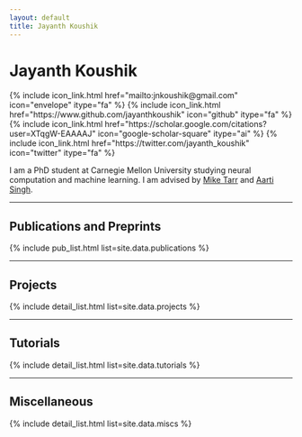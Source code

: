```yaml
---
layout: default
title: Jayanth Koushik
---
```


# Jayanth Koushik

<p>
  {% include icon_link.html href="mailto:jnkoushik@gmail.com" icon="envelope" itype="fa" %}
  {% include icon_link.html href="https://www.github.com/jayanthkoushik" icon="github" itype="fa" %}
  {% include icon_link.html href="https://scholar.google.com/citations?user=XTqgW-EAAAAJ" icon="google-scholar-square" itype="ai" %}
  {% include icon_link.html href="https://twitter.com/jayanth_koushik" icon="twitter" itype="fa" %}
  <br style="display: block; content: ''; margin-top: .6em">
  <!-- <a style="border: 1px solid dimgray; border-radius: 4px; padding: .4em" href="https://jayanthkoushik.github.io/resume/main.pdf">Résumé</a> -->
</p>

I am a PhD student at Carnegie Mellon University studying neural computation and machine learning. I am advised by [Mike Tarr](http://tarrlabwiki.cnbc.cmu.edu/index.php/Tarr) and [Aarti Singh](https://www.cs.cmu.edu/~aarti/).

---
## Publications and Preprints
{% include pub_list.html list=site.data.publications %}

---
## Projects
{% include detail_list.html list=site.data.projects %}

---
## Tutorials
{% include detail_list.html list=site.data.tutorials %}

---
## Miscellaneous
{% include detail_list.html list=site.data.miscs %}
